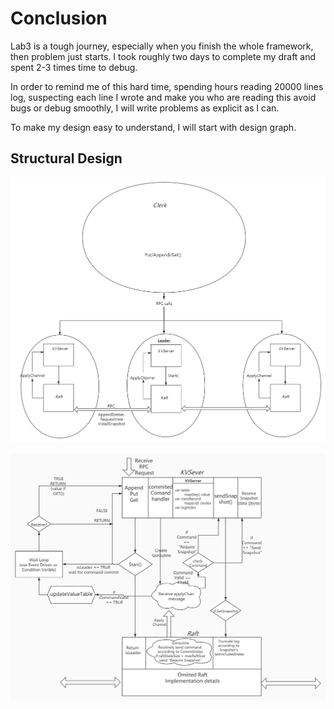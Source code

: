 <h1>Conclusion</h1>

Lab3 is a tough journey, especially when you finish the whole framework, then problem just starts. I took roughly two days to complete my draft and spent 2-3 times time to debug.

In order to remind me of this hard time, spending hours reading 20000 lines log, suspecting each line I wrote and make you who are reading this avoid bugs or debug smoothly, I will write problems as explicit as I can.

To make my design easy to understand, I will start with design graph.



<h2> Structural Design</h2>

![structural1](..//image//structural1.png)



![structural2](..//image//structural2.jpg)